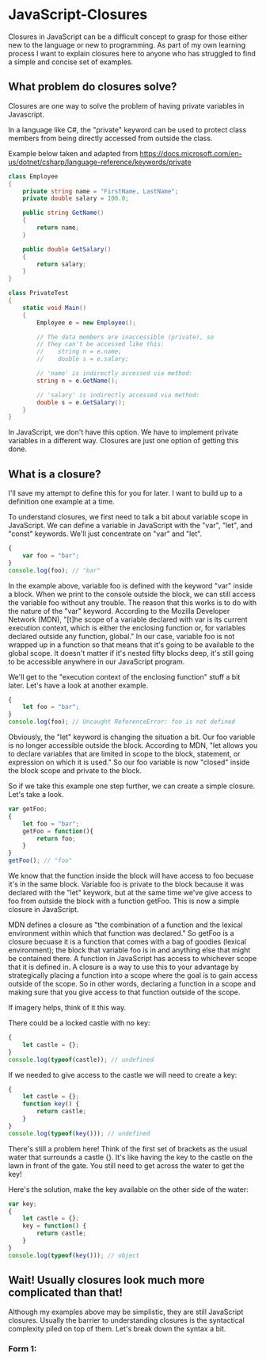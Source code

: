 # JavaScript-Closures
Closures in JavaScript can be a difficult concept to grasp for those either new to the language or new to programming. As part of my own learning process I want to explain closures here to anyone who has struggled to find a simple and concise set of examples.

## What problem do closures solve?
Closures are one way to solve the problem of having private variables in Javascript.

In a language like C#, the "private" keyword can be used to protect class members from being directly accessed from outside the class. 

Example below taken and adapted from https://docs.microsoft.com/en-us/dotnet/csharp/language-reference/keywords/private
```c#
class Employee
{
    private string name = "FirstName, LastName";
    private double salary = 100.0;

    public string GetName()
    {
        return name;
    }

    public double GetSalary()
    {
        return salary;
    }
}

class PrivateTest
{
    static void Main()
    {
        Employee e = new Employee();

        // The data members are inaccessible (private), so
        // they can't be accessed like this:
        //    string n = e.name;
        //    double s = e.salary;

        // 'name' is indirectly accessed via method:
        string n = e.GetName();

        // 'salary' is indirectly accessed via method:
        double s = e.GetSalary();
    }
}
```
In JavaScript, we don't have this option. We have to implement private variables in a different way. Closures are just one option of getting this done.

## What is a closure?
I'll save my attempt to define this for you for later. I want to build up to a definition one example at a time.

To understand closures, we first need to talk a bit about variable scope in JavaScript. We can define a variable in JavaScript with the "var", "let", and "const" keywords. We'll just concentrate on "var" and "let".

```javascript
{
    var foo = "bar";
}
console.log(foo); // "bar"
```
In the example above, variable foo is defined with the keyword "var" inside a block. When we print to the console outside the block, we can still access the variable foo without any trouble. The reason that this works is to do with the nature of the "var" keyword. According to the Mozilla Developer Network (MDN), "[t]he scope of a variable declared with var is its current execution context, which is either the enclosing function or, for variables declared outside any function, global." In our case, variable foo is not wrapped up in a function so that means that it's going to be available to the global scope. It doesn't matter if it's nested fifty blocks deep, it's still going to be accessible anywhere in our JavaScript program.

We'll get to the "execution context of the enclosing function" stuff a bit later. Let's have a look at another example.

```javascript
{
    let foo = "bar";
}
console.log(foo); // Uncaught ReferenceError: foo is not defined
```
Obviously, the "let" keyword is changing the situation a bit. Our foo variable is no longer accessible outside the block. According to MDN, "let allows you to declare variables that are limited in scope to the block, statement, or expression on which it is used." So our foo variable is now "closed" inside the block scope and private to the block.

So if we take this example one step further, we can create a simple closure. Let's take a look.

```javascript
var getFoo;
{
    let foo = "bar";
    getFoo = function(){
        return foo;
    }
}
getFoo(); // "foo"
```

We know that the function inside the block will have access to foo becuase it's in the same block. Variable foo is private to the block because it was declared with the "let" keywork, but at the same time we've give access to foo from outside the block with a function getFoo. This is now a simple closure in JavaScript.

MDN defines a closure as "the combination of a function and the lexical environment within which that function was declared." So getFoo is a closure becuase it is a function that comes with a bag of goodies (lexical environment); the block that variable foo is in and anything else that might be contained there. A function in JavaScript has access to whichever scope that it is defined in. A closure is a way to use this to your advantage by strategically placing a function into a scope where the goal is to gain access outside of the scope. So in other words, declaring a function in a scope and making sure that you give access to that function outside of the scope.

If imagery helps, think of it this way. 

There could be a locked castle with no key:
```javascript
{
    let castle = {};
}
console.log(typeof(castle)); // undefined
```
If we needed to give access to the castle we will need to create a key:
```javascript
{
    let castle = {};
    function key() {
        return castle;
    }
}
console.log(typeof(key())); // undefined
```

There's still a problem here! Think of the first set of brackets as the usual water that surrounds a castle {}. It's like having the key to the castle on the lawn in front of the gate. You still need to get across the water to get the key!

Here's the solution, make the key available on the other side of the water:
```javascript
var key;
{
    let castle = {};
    key = function() {
        return castle;
    }
}
console.log(typeof(key())); // object
```

## Wait! Usually closures look much more complicated than that!
Although my examples above may be simplistic, they are still JavaScript closures. Usually the barrier to understanding closures is the syntactical complexity piled on top of them. Let's break down the syntax a bit.

### Form 1:


